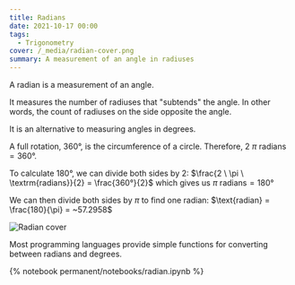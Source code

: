 ```yaml
---
title: Radians
date: 2021-10-17 00:00
tags:
  - Trigonometry
cover: /_media/radian-cover.png
summary: A measurement of an angle in radiuses
---
```


A radian is a measurement of an angle.

It measures the number of radiuses that "subtends" the angle. In other words, the count of radiuses on the side opposite the angle.

It is an alternative to measuring angles in degrees.

A full rotation, 360°, is the circumference of a circle. Therefore, $2 \ \pi \ \textrm{radians} = 360°$.

To calculate 180°, we can divide both sides by 2: $\frac{2 \ \pi \ \textrm{radians}}{2} = \frac{360°}{2}$ which gives us $\pi \ \textrm{radians} = 180°$

We can then divide both sides by $\pi$ to find one radian: $\text{radian} = \frac{180}{\pi} = ~57.2958$

![Radian cover](/_media/radian-cover.png)

Most programming languages provide simple functions for converting between radians and degrees.

 {% notebook permanent/notebooks/radian.ipynb %}
